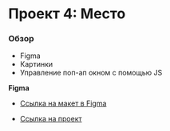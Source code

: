 # Проект 4: Место

### Обзор

* Figma
* Картинки
* Управление поп-ап окном с помощью JS

**Figma**

* [Ссылка на макет в Figma](https://www.figma.com/file/StZjf8HnoeLdiXS7dYrLAh/JavaScript.-Sprint-4)

* [Ссылка на проект](https://gregorysemenov.github.io/mesto/index.html)
